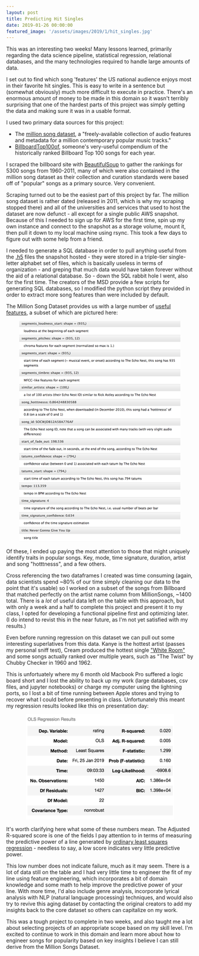 ```yaml
---
layout: post
title: Predicting Hit Singles
date: 2019-01-26 00:00:00
featured_image: '/assets/images/2019/1/hit_singles.jpg'
---
```


This was an interesting two weeks! Many lessons learned, primarily regarding the data science pipeline, statistical regression, relational databases, and the many technologies required to handle large amounts of data.

I set out to find which song 'features' the US national audience enjoys most in their favorite hit singles. This is easy to write in a sentence but (somewhat obviously) much more difficult to execute in practice. There's an enormous amount of money to be made in this domain so it wasn't terribly surprising that one of the hardest parts of this project was simply getting the data and making sure it was in a usable format.

I used two primary data sources for this project:

* The [million song dataset](https://labrosa.ee.columbia.edu/millionsong/), a "freely-available collection of audio features and metadata for a million contemporary popular music tracks." 
* [BillboardTop100of](http://billboardtop100of.com/), someone's very-useful compendium of the historically ranked Billboard Top 100 songs for each year. 

I scraped the billboard site with [BeautifulSoup](https://www.crummy.com/software/BeautifulSoup/) to gather the rankings for 5300 songs from 1960-2011, many of which were also contained in the million song dataset as their collection and curation standards were based off of "popular" songs as a primary source. Very convenient.

Scraping turned out to be the easiest part of this project by far. The million song dataset is rather dated (released in 2011, which is why my scraping stopped there) and all of the universities and services that used to host the dataset are now defunct - all except for a single public AWS snapshot. Because of this I needed to sign up for AWS for the first time, spin up my own instance and connect to the snapshot as a storage volume, mount it, then pull it down to my local machine using rsync. This took a few days to figure out with some help from a friend. 

I needed to generate a SQL database in order to pull anything useful from the [.h5](https://en.wikipedia.org/wiki/Hierarchical_Data_Format) files the snapshot hosted - they were stored in a triple-tier single-letter alphabet set of files, which is basically useless in terms of organization - and greping that much data would have taken forever without the aid of a relational database. So - down the SQL rabbit hole I went, also for the first time. The creators of the MSD provide a few scripts for generating SQL databases, so I modified the python script they provided in order to extract more song features than were included by default. 

The Million Song Dataset provides us with a large number of [useful features](https://labrosa.ee.columbia.edu/millionsong/pages/example-track-description), a subset of which are pictured here:

<p align="center">
<img src="/assets/images/2019/1/example_song_desc.png">
</p>

Of these, I ended up paying the most attention to those that might uniquely identify traits in popular songs. Key, mode, time signature, duration, artist and song "hotttnesss", and a few others.

Cross referencing the two dataframes I created was time consuming (again, data scientists spend ~80% of our time simply cleaning our data to the point that it's usable) so I worked on a subset of the songs from Billboard that matched perfectly on the artist name column from MillionSongs, ~1400 total. There is a *lot* of useful data left on the table with this approach, but with only a week and a half to complete this project and present it to my class, I opted for developing a functional pipeline first and optimizing later. (I do intend to revist this in the near future, as I'm not yet satisfied with my results.)

Even before running regression on this dataset we can pull out some interesting superlatives from this data. Kanye is the hottest artist (passes my personal sniff test), Cream produced the hottest single ["White Room"](https://www.youtube.com/watch?v=VR90gQ-SIaY) and some songs actually ranked over multiple years, such as "The Twist" by Chubby Checker in 1960 and 1962.

This is unfortuately where my 6 month old Macbook Pro suffered a logic board short and I lost the ability to back up my work (large databases, csv files, and jupyter notebooks) or charge my computer using the lightning ports, so I lost a bit of time running between Apple stores and trying to recover what I could before presenting in class. Unfortunately this meant my regression results looked like this on presentation day:

<p align="center">
<img src="/assets/images/2019/1/regression_on_df.png">
</p>

It's worth clarifying here what some of these numbers mean. The Adjusted R-squared score is one of the fields I pay attention to in terms of measuring the predictive power of a line generated by [ordinary least squares regression](https://en.wikipedia.org/wiki/Ordinary_least_squares) - needless to say, a low score indicates very little predictive power. 

This low number does not indicate failure, much as it may seem. There is a lot of data still on the table and I had very little time to engineer the fit of my line using feature engineering, which incorporates a bit of domain knowledge and some math to help improve the predictive power of your line. With more time, I'd also include genre analysis, incorporate lyrical analysis with NLP (natural language processing) techniques, and would also try to revive this aging dataset by contacting the original creators to add my insights back to the core dataset so others can capitalize on my work. 

This was a tough project to complete in two weeks, and also taught me a lot about selecting projects of an appropriate scope based on my skill level. I'm excited to continue to work in this domain and learn more about how to engineer songs for popularity based on key insights I believe I can still derive from the Million Songs Dataset.